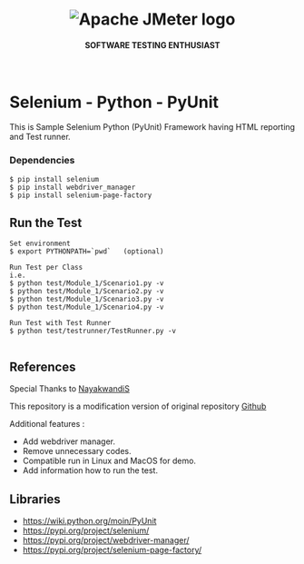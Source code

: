 <h1 align="center"><img src="https://user-images.githubusercontent.com/26521948/72658109-63a1d400-39e7-11ea-9667-c652586b4508.png" alt="Apache JMeter logo" /></h1>
<h4 align="center">SOFTWARE TESTING ENTHUSIAST</h4>
<br>

# Selenium - Python - PyUnit

This is Sample Selenium Python (PyUnit) Framework having HTML reporting and Test runner. 

### Dependencies
```
$ pip install selenium
$ pip install webdriver_manager
$ pip install selenium-page-factory
```

## Run the Test
```
Set environment
$ export PYTHONPATH=`pwd`   (optional)

Run Test per Class
i.e.
$ python test/Module_1/Scenario1.py -v
$ python test/Module_1/Scenario2.py -v
$ python test/Module_1/Scenario3.py -v
$ python test/Module_1/Scenario4.py -v 	

Run Test with Test Runner
$ python test/testrunner/TestRunner.py -v


```

## References
Special Thanks to [NayakwandiS](https://github.com/NayakwadiS)

This repository is a modification version of original repository [Github](Selenium_Python_UnitTest_HTML)

Additional features :
- Add webdriver manager.
- Remove unnecessary codes.
- Compatible run in Linux and MacOS for demo.
- Add information how to run the test.

## Libraries
- https://wiki.python.org/moin/PyUnit
- https://pypi.org/project/selenium/
- https://pypi.org/project/webdriver-manager/
- https://pypi.org/project/selenium-page-factory/
